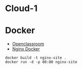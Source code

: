 # Cloud-1

# Docker
- [Openclassroom](https://openclassrooms.com/fr/courses/2035766-optimisez-votre-deploiement-en-creant-des-conteneurs-avec-docker/6211517-creez-votre-premier-dockerfile)
- [Nginx Docker](https://hub.docker.com/_/nginx/)
```
docker build -t nginx-site .
docker run -d -p 80:80 nginx-site
```